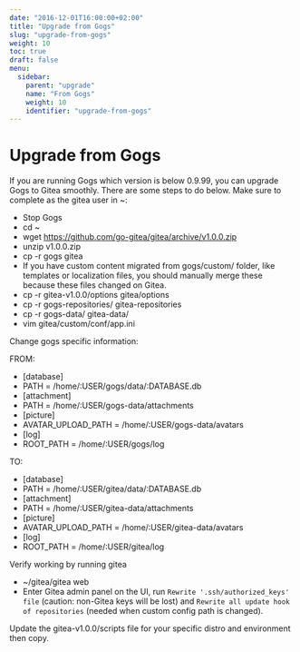 ```yaml
---
date: "2016-12-01T16:00:00+02:00"
title: "Upgrade from Gogs"
slug: "upgrade-from-gogs"
weight: 10
toc: true
draft: false
menu:
  sidebar:
    parent: "upgrade"
    name: "From Gogs"
    weight: 10
    identifier: "upgrade-from-gogs"
---
```


# Upgrade from Gogs

If you are running Gogs which version is below 0.9.99, you can upgrade Gogs to Gitea smoothly. There are some steps to do below. Make sure to complete as the gitea user in ~:

* Stop Gogs
* cd ~
* wget https://github.com/go-gitea/gitea/archive/v1.0.0.zip
* unzip v1.0.0.zip
* cp -r gogs gitea
* If you have custom content migrated from gogs/custom/ folder, like templates or localization files, you should manually merge these because these files changed on Gitea.
* cp -r gitea-v1.0.0/options gitea/options
* cp -r gogs-repositories/ gitea-repositories
* cp -r gogs-data/ gitea-data/
* vim gitea/custom/conf/app.ini

Change gogs specific information:

FROM:
* [database]
* PATH = /home/:USER/gogs/data/:DATABASE.db
* [attachment]
* PATH = /home/:USER/gogs-data/attachments
* [picture]
* AVATAR_UPLOAD_PATH = /home/:USER/gogs-data/avatars
* [log]
* ROOT_PATH = /home/:USER/gogs/log

TO:
* [database]
* PATH = /home/:USER/gitea/data/:DATABASE.db
* [attachment]
* PATH = /home/:USER/gitea-data/attachments
* [picture]
* AVATAR_UPLOAD_PATH = /home/:USER/gitea-data/avatars
* [log]
* ROOT_PATH = /home/:USER/gitea/log

Verify working by running gitea

* ~/gitea/gitea web
* Enter Gitea admin panel on the UI, run `Rewrite '.ssh/authorized_keys' file` (caution: non-Gitea keys will be lost) and `Rewrite all update hook of repositories` (needed when custom config path is changed).

Update the gitea-v1.0.0/scripts file for your specific distro and environment then copy.
